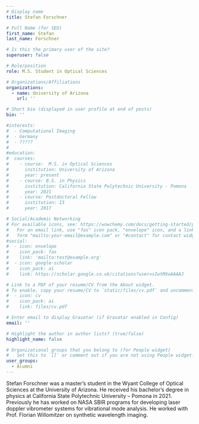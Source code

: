 ```yaml
---
# Display name
title: Stefan Forschner

# Full Name (for SEO)
first_name: Stefan
last_name: Forschner

# Is this the primary user of the site?
superuser: false

# Role/position
role: M.S. Student in Optical Sciences

# Organizations/Affiliations
organizations:
  - name: University of Arizona
    url: ''

# Short bio (displayed in user profile at end of posts)
bio: ''

#interests:
#  - Computational Imaging
#  - Germany
#  - ????? 
#  
#education:
#  courses:
#    - course:  M.S. in Optical Sciences
#      institution: University of Arizona
#      year: present
#    - course: B.S. in Physics
#      institution: California State Polytechnic University - Pomona
#      year: 2021
#    - course: Postdoctoral Fellow
#      institution: I3
#      year: 2017

# Social/Academic Networking
# For available icons, see: https://wowchemy.com/docs/getting-started/page-builder/#icons
#   For an email link, use "fas" icon pack, "envelope" icon, and a link in the
#   form "mailto:your-email@example.com" or "#contact" for contact widget.
#social:
#  - icon: envelope
#    icon_pack: fas
#    link: 'mailto:test@example.org'
#  - icon: google-scholar
#    icon_pack: ai
#    link: https://scholar.google.co.uk/citations?user=sIwtMXoAAAAJ

# Link to a PDF of your resume/CV from the About widget.
# To enable, copy your resume/CV to `static/files/cv.pdf` and uncomment the lines below.
#  - icon: cv
#    icon_pack: ai
#    link: files/cv.pdf

# Enter email to display Gravatar (if Gravatar enabled in Config)
email: ''

# Highlight the author in author lists? (true/false)
highlight_name: false

# Organizational groups that you belong to (for People widget)
#   Set this to `[]` or comment out if you are not using People widget.
user_groups:
  - Alumni
---
```

Stefan Forschner was a master’s student in the Wyant College of Optical Sciences at the University of Arizona. He received his bachelor’s degree in physics at California State Polytechnic University – Pomona in 2021. Previously he has worked on NASA SBIR programs for developing laser doppler vibrometer systems for vibrational mode analysis. He worked with Prof. Florian Willomitzer on synthetic wavelength imaging.